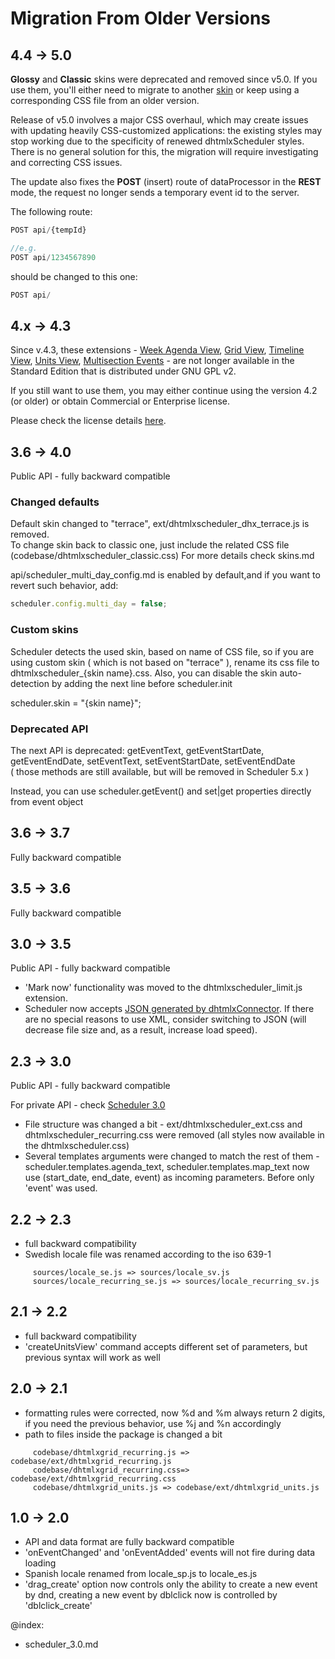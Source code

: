 Migration From Older Versions 
==============

## 4.4 -> 5.0

**Glossy** and **Classic** skins were deprecated and removed since v5.0.
If you use them, you'll either need to migrate to another [skin](skins.md) or keep using a corresponding CSS file from an older version.

Release of v5.0 involves a major CSS overhaul, which may create issues with updating heavily CSS-customized applications: the existing styles may stop working due to the specificity of renewed dhtmlxScheduler styles.
There is no general solution for this, the migration will require investigating and correcting CSS issues.

The update also fixes the **POST** (insert) route of dataProcessor in the **REST** mode, the request no longer sends a temporary event id to the server.

The following route:

~~~js
POST api/{tempId}

//e.g.
POST api/1234567890
~~~

should be changed to this one:

~~~js
POST api/
~~~

## 4.x -> 4.3

Since v.4.3, these extensions - [Week Agenda View](weekagenda_view.md), [Grid View](grid_view.html), [Timeline View](timeline_view.md), [Units View](units_view.md), [Multisection Events](api/scheduler_multisection_config.md) - are not longer available in the Standard Edition that is distributed under GNU GPL v2.

If you still want to use them, you may either continue using the version 4.2 (or older) or obtain Commercial or Enterprise license.

Please check the license details [here](http://dhtmlx.com/docs/products/dhtmlxScheduler/#licenses).

## 3.6 -> 4.0

Public API - fully backward compatible


### Changed defaults

Default skin changed to "terrace", ext/dhtmlxscheduler_dhx_terrace.js is removed.  
To change skin back to classic one, just include the related CSS file (codebase/dhtmlxscheduler_classic.css) For more details check skins.md

api/scheduler_multi_day_config.md is enabled by default,and  if you want to revert such behavior, add:
~~~js
scheduler.config.multi_day = false;
~~~


### Custom skins
Scheduler detects the used skin, based on name of CSS file, so if you are using custom skin ( which is not based on "terrace" ), rename its css file to dhtmlxscheduler_{skin name}.css. 
Also, you can disable the skin auto-detection by adding the next line before scheduler.init

scheduler.skin = "{skin name}";



### Deprecated API

The next API is deprecated: getEventText, getEventStartDate, getEventEndDate, setEventText, setEventStartDate, setEventEndDate  
( those methods are still available, but will be removed in Scheduler 5.x )


Instead, you can use scheduler.getEvent() and set|get properties directly from event object




## 3.6 -> 3.7

Fully backward compatible

## 3.5 -> 3.6

Fully backward compatible

## 3.0 -> 3.5

Public API - fully backward compatible 
  
  



+ 'Mark now' functionality was moved to the dhtmlxscheduler_limit.js extension. 
+ Scheduler now accepts [JSON generated by dhtmlxConnector](server_integration.md#retrievingdatainjsonformat). 
If there are no special reasons to use XML, consider switching to JSON (will decrease file size and, as a result, increase load speed).

## 2.3 -> 3.0

Public API - fully backward compatible 
  
  
For private API - check  [Scheduler 3.0](scheduler_3.0.md)



+ File structure was changed a bit - ext/dhtmlxscheduler_ext.css and dhtmlxscheduler_recurring.css were removed (all styles now available in the dhtmlxscheduler.css)
+ Several templates arguments were changed to match the rest of them - scheduler.templates.agenda_text, scheduler.templates.map_text now use (start_date, end_date, event) as incoming parameters. Before only 'event' was used.

## 2.2 -> 2.3


+ full backward compatibility
+ Swedish locale file was renamed according to the iso 639-1
~~~
     sources/locale_se.js => sources/locale_sv.js
     sources/locale_recurring_se.js => sources/locale_recurring_sv.js
~~~

## 2.1 -> 2.2


+ full backward compatibility
+ 'createUnitsView' command accepts different set of parameters, but previous syntax will work as well


## 2.0 -> 2.1 


+ formatting rules were corrected, now %d and %m always return 2 digits, if you need the previous behavior, use %j and %n accordingly
+ path to files inside the package is changed a bit
~~~
     codebase/dhtmlxgrid_recurring.js => codebase/ext/dhtmlxgrid_recurring.js
     codebase/dhtmlxgrid_recurring.css=> codebase/ext/dhtmlxgrid_recurring.css
     codebase/dhtmlxgrid_units.js => codebase/ext/dhtmlxgrid_units.js
~~~


## 1.0 -> 2.0



+ API and data format are fully backward compatible
+ 'onEventChanged' and 'onEventAdded' events will not fire during data loading
+ Spanish locale renamed from locale_sp.js to locale_es.js
+ 'drag_create' option now controls only the ability to create a new event by dnd, creating a new event by dblclick now is controlled by 'dblclick_create'


@index:
- scheduler_3.0.md



